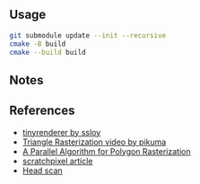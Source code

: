 ## Usage

``` bash
git submodule update --init --recursive
cmake -B build
cmake --build build
```

## Notes

## References
* [tinyrenderer by ssloy](https://github.com/ssloy/tinyrenderer)
* [Triangle Rasterization video by pikuma](https://www.youtube.com/watch?v=k5wtuKWmV48)
* [A Parallel Algorithm for Polygon Rasterization](./refs/comp175-06-pineda.pdf)
* [scratchpixel article](https://www.scratchapixel.com/lessons/3d-basic-rendering/rasterization-practical-implementation/rasterization-stage.html)
* [Head scan](https://www.3dscanstore.com/blog/Free-3D-Head-Model)
